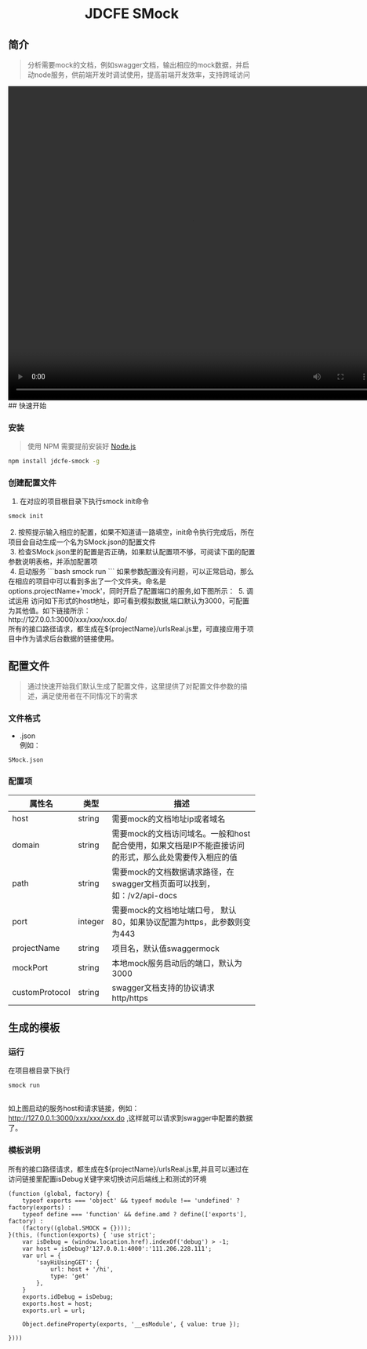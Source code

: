 <div align="center">
  <h1>JDCFE SMock</h1>
</div>

## 简介
>分析需要mock的文档，例如swagger文档，输出相应的mock数据，并启动node服务，供前端开发时调试使用，提高前端开发效率，支持跨域访问
<video src="https://jdvod.300hu.com/4c1f7a6atransbjngwcloud1oss/1610597a113300169256079361/v.f30.mp4" width="750" height="640" controls="controls">
Your browser does not support the video tag.
</video>
## 快速开始

### 安装
> 使用 NPM 需要提前安装好 [Node.js](https://nodejs.org/en/)
```bash
npm install jdcfe-smock -g
```
### 创建配置文件

1. 在对应的项目根目录下执行smock init命令
```bash
smock init
```
<img src="//img30.360buyimg.com/uba/jfs/t1/3524/29/8582/115957/5ba9fb4dEc4b4bc92/1a959e4c729ffb8e.png" alt="">
2. 按照提示输入相应的配置，如果不知道请一路填空，init命令执行完成后，所在项目会自动生成一个名为SMock.json的配置文件<br>
<img src="//img30.360buyimg.com/uba/jfs/t1/237/40/8780/85097/5ba9fb4dE3c9a3211/f3c1245569a0d899.png" alt="">
3. 检查SMock.json里的配置是否正确，如果默认配置项不够，可阅读下面的配置参数说明表格，并添加配置项<br>
<img src="//img20.360buyimg.com/uba/jfs/t1/2404/26/8621/86299/5ba9fc51Ed55709cc/7ff83d96cf6a48f3.png" alt="">
4. 启动服务
```bash
smock run
```
如果参数配置没有问题，可以正常启动，那么在相应的项目中可以看到多出了一个文件夹。命名是options.projectName+'mock'，同时开启了配置端口的服务,如下图所示：
<img src="//img14.360buyimg.com/uba/jfs/t1/3093/12/8740/149983/5ba9fb4dE8cb56269/1a17bcb3a896b120.png" alt="">
5. 调试运用    
访问如下形式的host地址，即可看到模拟数据,端口默认为3000，可配置为其他值。如下链接所示：<br>
http://127.0.0.1:3000/xxx/xxx/xxx.do/
<img src="//img11.360buyimg.com/uba/jfs/t1/1890/5/8717/227920/5ba9fb4dE96cf8785/22ebc27582f91df8.png" alt=""><br>
所有的接口路径请求，都生成在${projectName}/urlsReal.js里，可直接应用于项目中作为请求后台数据的链接使用。<br>
<img src="//img30.360buyimg.com/uba/jfs/t1/1890/35/8699/532282/5ba9fc51Ecbf6299d/22ebc27582f91df8.png" alt="">


## 配置文件
>通过快速开始我们默认生成了配置文件，这里提供了对配置文件参数的描述，满足使用者在不同情况下的需求

### 文件格式
- .json<br>
例如：
```
SMock.json
```

### 配置项
|属性名|类型|描述
|---|---|---|
|host| string| 需要mock的文档地址ip或者域名
|domain|string| 需要mock的文档访问域名。一般和host配合使用，如果文档是IP不能直接访问的形式，那么此处需要传入相应的值
|path|string| 需要mock的文档数据请求路径，在swagger文档页面可以找到，如：/v2/api-docs
|port| integer| 需要mock的文档地址端口号， 默认80，如果协议配置为https，此参数则变为443
|projectName| string| 项目名，默认值swaggermock
|mockPort| string| 本地mock服务启动后的端口，默认为3000
|customProtocol| string| swagger文档支持的协议请求 http/https

## 生成的模板
### 运行

在项目根目录下执行 

```bash
smock run
```
<img src="http://img13.360buyimg.com/uba/jfs/t26611/110/1585181953/26635/35b59371/5be6858cNc1bc63df.png" alt="">

如上图启动的服务host和请求链接，例如：http://127.0.0.1:3000/xxx/xxx/xxx.do ,这样就可以请求到swagger中配置的数据了。

### 模板说明
所有的接口路径请求，都生成在${projectName}/urlsReal.js里,并且可以通过在访问链接里配置isDebug关键字来切换访问后端线上和测试的环境

```
(function (global, factory) {
    typeof exports === 'object' && typeof module !== 'undefined' ? factory(exports) :
    typeof define === 'function' && define.amd ? define(['exports'], factory) :
    (factory((global.SMOCK = {})));
}(this, (function(exports) { 'use strict';
    var isDebug = (window.location.href).indexOf('debug') > -1;
    var host = isDebug?'127.0.0.1:4000':'111.206.228.111';
    var url = {
        'sayHiUsingGET': {
            url: host + '/hi',
            type: 'get'
        },    
    }
    exports.idDebug = isDebug;
    exports.host = host;
    exports.url = url;

    Object.defineProperty(exports, '__esModule', { value: true });

})))
```